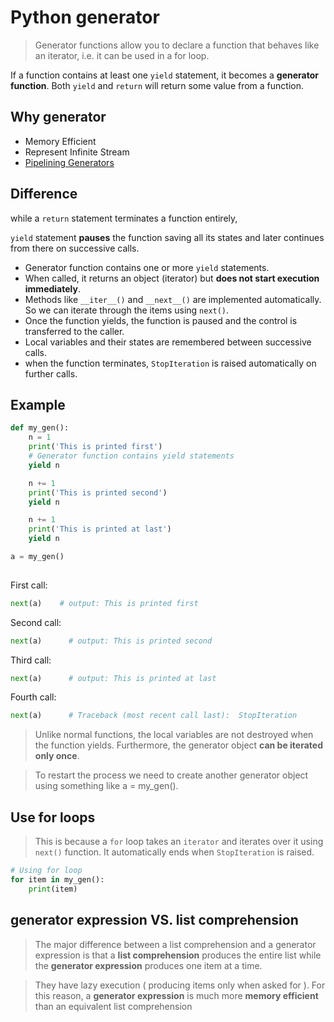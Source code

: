 # Python generator

> Generator functions allow you to declare a function that behaves like an iterator, i.e. it can be used in a for loop.

If a function contains at least one `yield` statement, it becomes a **generator function**. Both `yield` and `return` will return some value from a function.

## Why generator

- Memory Efficient
- Represent Infinite Stream
- [Pipelining Generators](https://github.com/miseon119/python-notes/blob/188bf38b2cf3e9ad93b5d4b023047efd1ef006eb/generator/generatorNote.py#L38)

## Difference
while a `return` statement terminates a function entirely, 

`yield` statement **pauses** the function saving all its states and later continues from there on successive calls.

- Generator function contains one or more `yield` statements.
- When called, it returns an object (iterator) but **does not start execution immediately**.
- Methods like `__iter__()` and `__next__()` are implemented automatically. So we can iterate through the items using `next()`.
- Once the function yields, the function is paused and the control is transferred to the caller.
- Local variables and their states are remembered between successive calls.
- when the function terminates, `StopIteration` is raised automatically on further calls.

## Example

```python
def my_gen():
    n = 1
    print('This is printed first')
    # Generator function contains yield statements
    yield n

    n += 1
    print('This is printed second')
    yield n

    n += 1
    print('This is printed at last')
    yield n

a = my_gen()
   
```

First call:
```python
next(a)    # output: This is printed first
```

Second call:
```python
next(a)      # output: This is printed second
```

Third call:
```python
next(a)      # output: This is printed at last
```

Fourth call:
```python
next(a)      # Traceback (most recent call last):  StopIteration
```

> Unlike normal functions, the local variables are not destroyed when the function yields. 
> Furthermore, the generator object **can be iterated only once**.

> To restart the process we need to create another generator object using something like a = my_gen().

## Use for loops 

> This is because a `for` loop takes an `iterator` and iterates over it using `next()` function. It automatically ends when `StopIteration` is raised. 

```python
# Using for loop
for item in my_gen():
    print(item)
```

## generator expression VS. list comprehension

> The major difference between a list comprehension and a generator expression is that a **list comprehension** produces the entire list while the **generator expression** produces one item at a time.

> They have lazy execution ( producing items only when asked for ). For this reason, a **generator expression** is much more **memory efficient** than an equivalent list comprehension

